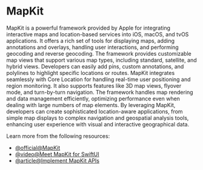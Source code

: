 # MapKit

MapKit is a powerful framework provided by Apple for integrating interactive maps and location-based services into iOS, macOS, and tvOS applications. It offers a rich set of tools for displaying maps, adding annotations and overlays, handling user interactions, and performing geocoding and reverse geocoding. The framework provides customizable map views that support various map types, including standard, satellite, and hybrid views. Developers can easily add pins, custom annotations, and polylines to highlight specific locations or routes. MapKit integrates seamlessly with Core Location for handling real-time user positioning and region monitoring. It also supports features like 3D map views, flyover mode, and turn-by-turn navigation. The framework handles map rendering and data management efficiently, optimizing performance even when dealing with large numbers of map elements. By leveraging MapKit, developers can create sophisticated location-aware applications, from simple map displays to complex navigation and geospatial analysis tools, enhancing user experience with visual and interactive geographical data.

Learn more from the following resources:

- [@official@MapKit](https://developer.apple.com/documentation/mapkit/)
- [@video@Meet MapKit for SwiftUI](https://developer.apple.com/videos/play/wwdc2023/10043/)
- [@article@Implement MapKit APIs](https://medium.com/simform-engineering/mapkit-swiftui-in-ios-17-1fec82c3bf00)